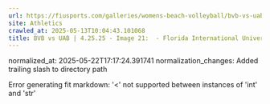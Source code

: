 ```yaml
---
url: https://fiusports.com/galleries/womens-beach-volleyball/bvb-vs-uab-4-25-25/image-21/357/62820/
site: Athletics
crawled_at: 2025-05-13T10:04:43.101068
title: BVB vs UAB | 4.25.25 - Image 21:  - Florida International University
---
```

normalized_at: 2025-05-22T17:17:24.391741
normalization_changes: Added trailing slash to directory path

Error generating fit markdown: '<' not supported between instances of 'int' and 'str'